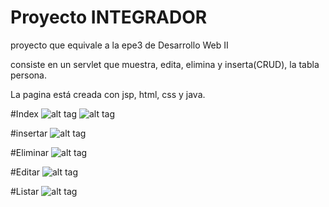 # Proyecto INTEGRADOR

proyecto que equivale a la epe3 de Desarrollo Web II 

consiste en un servlet que muestra, edita, elimina y inserta(CRUD), la tabla persona.

La pagina está creada con jsp, html, css y java.


#Index
![alt tag](https://i.ibb.co/WcX8N0m/Sin-t-tulo.png) 
![alt tag](https://i.ibb.co/2yGVqvG/Sin-t-tulo.png) 


#insertar
![alt tag](https://i.ibb.co/ZhfXN65/Sin-t-tulo.png) 

#Eliminar
![alt tag](https://i.ibb.co/n16GXHG/Sin-t-tulo.png) 

#Editar
![alt tag](https://i.ibb.co/ftWd6XB/Sin-t-tulo.png) 

#Listar
![alt tag](https://i.ibb.co/fr75Ykc/Sin-t-tulo.png) 

